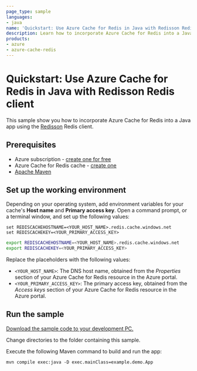 ```yaml
---
page_type: sample
languages:
- java
name: 'Quickstart: Use Azure Cache for Redis in Java with Redisson Redis client'
description: Learn how to incorporate Azure Cache for Redis into a Java app using the Redisson Redis client.
products:
- azure
- azure-cache-redis
---
```

# Quickstart: Use Azure Cache for Redis in Java with Redisson Redis client

This sample show you how to incorporate Azure Cache for Redis into a Java app using the [Redisson](https://redisson.org/) Redis client.

## Prerequisites

- Azure subscription - [create one for free](https://azure.microsoft.com/free/)
- Azure Cache for Redis cache - [create one](https://docs.microsoft.com/azure/azure-cache-for-redis/quickstart-create-redis)
- [Apache Maven](https://maven.apache.org/download.cgi)

## Set up the working environment

Depending on your operating system, add environment variables for your cache's **Host name** and **Primary access key**. Open a command prompt, or a terminal window, and set up the following values:

```CMD
set REDISCACHEHOSTNAME=<YOUR_HOST_NAME>.redis.cache.windows.net
set REDISCACHEKEY=<YOUR_PRIMARY_ACCESS_KEY>
```

```bash
export REDISCACHEHOSTNAME=<YOUR_HOST_NAME>.redis.cache.windows.net
export REDISCACHEKEY=<YOUR_PRIMARY_ACCESS_KEY>
```

Replace the placeholders with the following values:

- `<YOUR_HOST_NAME>`: The DNS host name, obtained from the *Properties* section of your Azure Cache for Redis resource in the Azure portal.
- `<YOUR_PRIMARY_ACCESS_KEY>`: The primary access key, obtained from the *Access keys* section of your Azure Cache for Redis resource in the Azure portal.

## Run the sample

[Download the sample code to your development PC.](/README.md#get-the-samples)

Change directories to the folder containing this sample.

Execute the following Maven command to build and run the app:

```CMD
mvn compile exec:java -D exec.mainClass=example.demo.App
```
